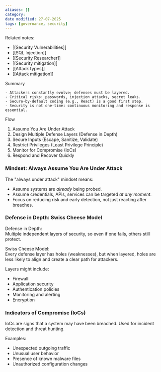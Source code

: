 ```yaml
---
aliases: []
category:
date modified: 27-07-2025
tags: [governance, security]
---
```


Related notes:
- [[Security Vulnerabilities]]
- [[SQL Injection]]
- [[Security Researcher]]
- [[Security mitigation]]
- [[Attack types]]
- [[Attack mitigation]]

Summary
```plaintext
- Attackers constantly evolve; defenses must be layered.
- Critical risks: passwords, injection attacks, secret leaks.
- Secure-by-default coding (e.g., React) is a good first step.
- Security is not one-time: continuous monitoring and response is essential.
```

Flow
1) Assume You Are Under Attack
2) Design Multiple Defense Layers (Defense in Depth)
3) Secure Inputs (Escape, Sanitize, Validate)
4) Restrict Privileges (Least Privilege Principle)
5) Monitor for Compromise (IoCs)
6) Respond and Recover Quickly

### Mindset: Always Assume You Are Under Attack

The "always under attack" mindset means:
  - Assume systems are *already* being probed.
  - Assume credentials, APIs, services can be targeted *at any moment*.
  - Focus on reducing risk and early detection, not just reacting after breaches.

### Defense in Depth: Swiss Cheese Model

Defense in Depth:  
  Multiple independent layers of security, so even if one fails, others still protect.

Swiss Cheese Model:  
  Every defense layer has holes (weaknesses), but when layered, holes are less likely to align and create a clear path for attackers.

Layers might include:
- Firewall
- Application security
- Authentication policies
- Monitoring and alerting
- Encryption

### Indicators of Compromise (IoCs)

IoCs are signs that a system may have been breached. Used for incident detection and threat hunting.

Examples:
- Unexpected outgoing traffic
- Unusual user behavior
- Presence of known malware files
- Unauthorized configuration changes










